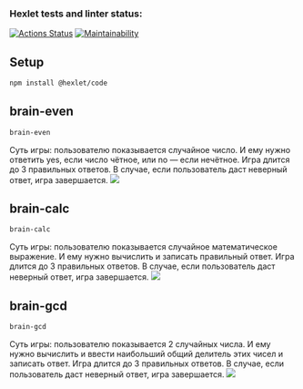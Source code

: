 ### Hexlet tests and linter status:
[![Actions Status](https://github.com/elrbkn/qa-auto-engineer-javascript-project-44/actions/workflows/hexlet-check.yml/badge.svg)](https://github.com/elrbkn/qa-auto-engineer-javascript-project-44/actions)
[![Maintainability](https://api.codeclimate.com/v1/badges/b4301d52972287f628e1/maintainability)](https://codeclimate.com/github/elrbkn/qa-auto-engineer-javascript-project-44/maintainability)

## Setup

```bash
npm install @hexlet/code
```

## brain-even
```bash
brain-even
```
Суть игры: пользователю показывается случайное число. И ему нужно ответить yes, если число чётное, или no — если нечётное. Игра длится до 3 правильных ответов. В случае, если пользователь даст неверный ответ, игра завершается. 
<a href="https://asciinema.org/a/WP9DjULJFwqwNxEpxz5reqtxL" target="_blank"><img src="https://asciinema.org/a/WP9DjULJFwqwNxEpxz5reqtxL.svg" /></a>

## brain-calc
```bash
brain-calc
```
Суть игры: пользователю показывается  случайное математическое выражение. И ему нужно вычислить и записать правильный ответ. Игра длится до 3 правильных ответов. В случае, если пользователь даст неверный ответ, игра завершается.
<a href="https://asciinema.org/a/nsCxx8TqqfsEzgo2IqdFJMdVT" target="_blank"><img src="https://asciinema.org/a/nsCxx8TqqfsEzgo2IqdFJMdVT.svg" /></a>

## brain-gcd
```bash
brain-gcd
```
Суть игры: пользователю показывается 2 случайных числа. И ему нужно вычислить и ввести наибольший общий делитель этих чисел и записать ответ. Игра длится до 3 правильных ответов. В случае, если пользователь даст неверный ответ, игра завершается.
<a href="https://asciinema.org/a/c6xjIUNHjW2pwmWA4z2LGpCAx" target="_blank"><img src="https://asciinema.org/a/c6xjIUNHjW2pwmWA4z2LGpCAx.svg" /></a>
